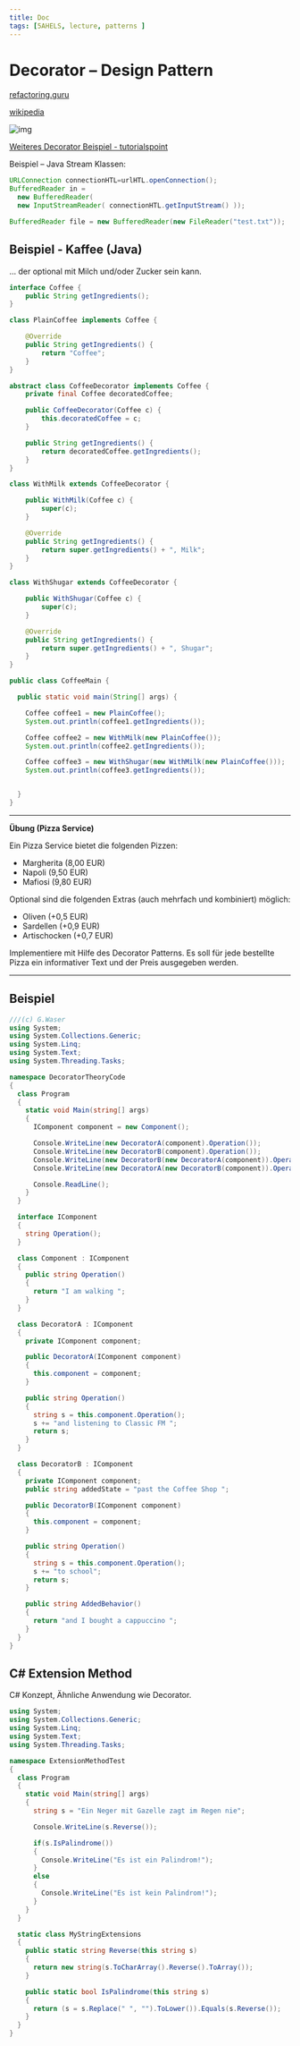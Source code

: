 ```yaml
---
title: Doc
tags: [5AHELS, lecture, patterns ]
---
```


# Decorator – Design Pattern

[refactoring.guru](https://refactoring.guru/design-patterns/decorator)

[wikipedia](https://en.wikipedia.org/wiki/Decorator_pattern)

![img](fig/606px-Decorator_UML_class_diagram.svg.png)

[Weiteres Decorator Beispiel - tutorialspoint](https://www.tutorialspoint.com/design_pattern/decorator_pattern.htm)

Beispiel – Java Stream Klassen:

```java
URLConnection connectionHTL=urlHTL.openConnection();
BufferedReader in =
  new BufferedReader(
  new InputStreamReader( connectionHTL.getInputStream() ));              
```

```java
BufferedReader file = new BufferedReader(new FileReader("test.txt"));
```



## Beispiel - Kaffee (Java)

... der optional mit Milch und/oder Zucker sein kann.

```java
interface Coffee {
    public String getIngredients();
}

class PlainCoffee implements Coffee {

    @Override
    public String getIngredients() {
        return "Coffee";
    }
}
```

```java
abstract class CoffeeDecorator implements Coffee {
    private final Coffee decoratedCoffee;

    public CoffeeDecorator(Coffee c) {
        this.decoratedCoffee = c;
    }

    public String getIngredients() {
        return decoratedCoffee.getIngredients();
    }
}
```

```java
class WithMilk extends CoffeeDecorator {

    public WithMilk(Coffee c) {
        super(c);
    }

    @Override
    public String getIngredients() {
        return super.getIngredients() + ", Milk";
    }    
}

class WithShugar extends CoffeeDecorator {

    public WithShugar(Coffee c) {
        super(c);
    }

    @Override
    public String getIngredients() {
        return super.getIngredients() + ", Shugar";
    }    
}
```

```java
public class CoffeeMain {

  public static void main(String[] args) {

    Coffee coffee1 = new PlainCoffee();
    System.out.println(coffee1.getIngredients());

    Coffee coffee2 = new WithMilk(new PlainCoffee());
    System.out.println(coffee2.getIngredients());

    Coffee coffee3 = new WithShugar(new WithMilk(new PlainCoffee()));
    System.out.println(coffee3.getIngredients());


  }
}
```



---

**Übung (Pizza Service)**

Ein Pizza Service bietet die folgenden Pizzen:

- Margherita (8,00 EUR)
- Napoli (9,50 EUR)
- Mafiosi (9,80 EUR)

Optional sind die folgenden Extras (auch mehrfach und kombiniert) möglich:

- Oliven (+0,5 EUR)
- Sardellen (+0,9 EUR)
- Artischocken (+0,7 EUR)

Implementiere mit Hilfe des Decorator Patterns. Es soll für jede bestellte Pizza ein informativer Text und der Preis ausgegeben werden.

---



## Beispiel

```csharp
///(c) G.Waser
using System;
using System.Collections.Generic;
using System.Linq;
using System.Text;
using System.Threading.Tasks;

namespace DecoratorTheoryCode
{
  class Program
  {
    static void Main(string[] args)
    {
      IComponent component = new Component();

      Console.WriteLine(new DecoratorA(component).Operation());
      Console.WriteLine(new DecoratorB(component).Operation());
      Console.WriteLine(new DecoratorB(new DecoratorA(component)).Operation());
      Console.WriteLine(new DecoratorA(new DecoratorB(component)).Operation());

      Console.ReadLine();
    }
  }

  interface IComponent
  {
    string Operation();
  }

  class Component : IComponent
  {
    public string Operation()
    {
      return "I am walking ";
    }
  }

  class DecoratorA : IComponent
  {
    private IComponent component;

    public DecoratorA(IComponent component)
    {
      this.component = component;
    }

    public string Operation()
    {
      string s = this.component.Operation();
      s += "and listening to Classic FM ";
      return s;
    }
  }

  class DecoratorB : IComponent
  {
    private IComponent component;
    public string addedState = "past the Coffee Shop ";

    public DecoratorB(IComponent component)
    {
      this.component = component;
    }

    public string Operation()
    {
      string s = this.component.Operation();
      s += "to school";
      return s;
    }

    public string AddedBehavior()
    {
      return "and I bought a cappuccino ";
    }
  }
}

```



## C# Extension Method

C# Konzept, Ähnliche Anwendung wie Decorator.

```csharp
using System;
using System.Collections.Generic;
using System.Linq;
using System.Text;
using System.Threading.Tasks;

namespace ExtensionMethodTest
{
  class Program
  {
    static void Main(string[] args)
    {
      string s = "Ein Neger mit Gazelle zagt im Regen nie";

      Console.WriteLine(s.Reverse());

      if(s.IsPalindrome())
      {
        Console.WriteLine("Es ist ein Palindrom!");
      }
      else
      {
        Console.WriteLine("Es ist kein Palindrom!");
      }
    }
  }

  static class MyStringExtensions
  {
    public static string Reverse(this string s)
    {
      return new string(s.ToCharArray().Reverse().ToArray());
    }

    public static bool IsPalindrome(this string s)
    {
      return (s = s.Replace(" ", "").ToLower()).Equals(s.Reverse());
    }
  }
}
```

